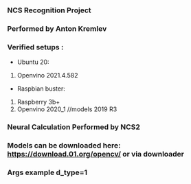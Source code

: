 
### NCS Recognition Project
### Performed by Anton Kremlev
### Verified setups : 
* Ubuntu 20: 
1) Openvino 2021.4.582
* Raspbian buster:
1) Raspberry 3b+
2) Openvino 2020_1 //models 2019 R3
### Neural Calculation Performed by NCS2
### Models can be downloaded here: https://download.01.org/opencv/ or via downloader
### Args example d_type=1

